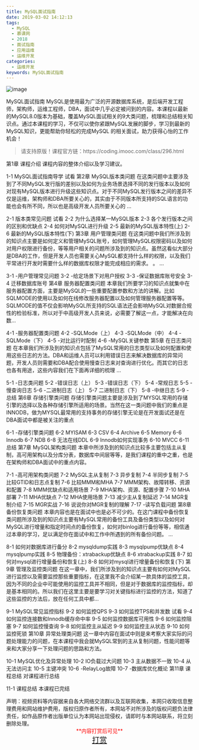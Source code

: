```yaml
---
title: MySQL面试指南
date: 2019-03-02 14:12:13
tags:
  - MySQL
  - 慕课网
  - 2018
  - 面试指南
  - 应用运维
  - 运维开发
categories:
  - 运维开发
keywords: MySQL面试指南
---
```

![image](//szimg.mukewang.com/5bdc3b81000178e812000676-360-202.jpg)

MySQL面试指南
MySQL是使用最为广泛的开源数据库系统，是后端开发工程师，架构师，运维工程师，DBA，面试中几乎必定被问到的内容。本课程以最新的MySQL8.0版本为基础，覆盖MySQL面试相关的9大类问题，梳理和总结相关知识点。通过本课程的学习，不仅可以使你紧跟MySQL发展的脚步，学习到最新的MySQL知识，更能帮助你轻松的完成MySQL 的相关面试，助力获得心怡的工作机会！

<!-- more -->
<blockquote class="blockquote-center">
请支持原版！课程官方链：https://coding.imooc.com/class/296.html</blockquote>
</blockquote>

第1章 课程介绍
课程内容的整体介绍以及学习建议。

 1-1 MySQL面试指南导学 试看
第2章 MySQL版本类问题
在这类问题中主要涉及到了不同MySQL发行版的差别以及如何为业务场景选择不同的发行版本以及如何对现有MySQL版本进行升级这些知识点。对于不同MySQL发行版本之间的差异不仅是运维，架构师和DBA所要关心的，其实由于不同版本所支持的SQL语言的功能也会有所不同，所以也是高级开发人员所要关心的 ...

 2-1 版本类常见问题 试看
 2-2 为什么选择某一MySQL版本
 2-3 各个发行版本之间的区别和优缺点
 2-4 如何对MySQL进行升级
 2-5 最新的MySQL版本特性(上)
 2-6 最新的MySQL版本特性(下)
第3章 用户管理类问题
在这类问题中我们所涉及到的知识点主要是如何定义和管理MySQL账号，如何管理MySQL权限密码以及如何对用户权限进行备份，等等用户相关的问题所涉及到的知识点。虽然这看似大部分是DBA的工作，但是开发人员也需要关心MySQL都支持什么样的权限，以及我们平常进行开发时需要什么样的数据库权限才能完成相应的需求。 。 ...

 3-1 -用户管理常见问题
 3-2 -给定场景下对用户授权
 3-3 -保证数据库账号安全
 3-4 迁移数据库账号
第4章 服务器配置类问题
本章我们所要学习的知识点就集中在服务器配置方面，主要是MySQL的一些重要配置参数和方法的讲解。比如SQLMODE的使用以及如何在线修改服务器配置以及如何管理服务器配置等等。SQLMODE的值不仅会影响MySQL所支持的SQL语法还会影响MySQL对数据合规性的检验标准，所以对于中高级开发人员来说，必需要了解这一点，才能解决在向数...

 4-1 -服务器配置类问题
 4-2 -SQLMode（上）
 4-3 -SQLMode（中）
 4-4 -SQLMode（下）
 4-5 -对比运行时配制
 4-6 -MySQL关键参数
第5章 在日志类问题
在本章我们所涉及到的知识点包括了MySQL常用的日志类型以及如何配置和使用这些日志的方法。DBA和运维人员可以利用错误日志来解决数据库的异常问题，开发人员则需要和DBA配合使用慢查日志来对查询进行优化。而其它的日志也各有用途，这些内容我们在下面再详细的梳理 ...

 5-1 -日志类问题
 5-2 -错误日志（上）
 5-3 -错误日志（下）
 5-4 -常规日志
 5-5 -慢查询日志
 5-6 -二进制日志（上）
 5-7 二进制日志（下）
 5-8 -中继日志
 5-9 -总结
第6章 存储引擎类问题
存储引擎类问题主要是涉及到了MYSQL常用的存储引擎的选择以及各种存储引擎所适用的场景。当然在这一类问题中我们的重点是INNODB，做为MYSQL最常用的支持事务的存储引擎无论是在开发面试还是在DBA面试中都是被关注的重点

 6-1 -存储引擎类问题
 6-2 MYISAM
 6-3 CSV
 6-4 Archive
 6-5 Memory
 6-6 Innodb
 6-7 NDB
 6-8 无法在线DDL
 6-9 Innodb如何实现事务
 6-10 MVCC
 6-11 总结
第7章 MySQL架构类问题
本章中所涉及到的知识点比较多主要包括主从复制，高可用架构以及分库分表，数据库中间层等等，是我们课程的重中之重，也是在架构师和DBA面试中的重点内容。

 7-1 -高可用架构类问题
 7-2 MySQL主从复制
 7-3 异步复制
 7-4 半同步复制
 7-5 比较GTID和日志点复制
 7-6 比较MMM和MHA
 7-7 MMM架构、故障转移、资源和配置
 7-8 MMM优缺点和适用场景
 7-9 MHA架构、资源、配置步骤
 7-10 MHA部署
 7-11 MHA优缺点
 7-12 MHA使用场景
 7-13 减少主从复制延迟
 7-14 MGR复制介绍
 7-15 MGR实战
 7-16 说说你对MGR复制的理解
 7-17 -读写负载问题
第8章 备份恢复类问题
本章内容也是在面试中也是必不可少的。在这门课程中备份恢复类问题所涉及到的知识点主要有MySQL常用的备份工具及备份类型以及如何对MySQL进行增量和指定时间点的备份恢复，如何对binlog进行备份等等，相信通过本章的学习，足以满足你在面试中和工作中所遇到的所有备份问题。 ...

 8-1 如何对数据库进行备分
 8-2 mysqldump实践
 8-3 mysqlpump优缺点
 8-4 mysqlpump实践
 8-5 物理备份：xtrabackup优缺点
 8-6 xtrabackup实践
 8-7 如何对mysql进行增量备份和恢复(上)
 8-8 如何对mysql进行增量备份和恢复(下)
第9章 管理及监控类问题
在这一章中，我们所涉及到的知识点主要有如何对MySQL进行监控以及需要监控那些重要指标，在这里我不会介绍某一款具体的监控工具，因为不同的企业中可能使用的监控工具并不相同，但是对于数据库的监控指标，却是基本相同的。所以我们在这里主要是要学习对关键指标进行监控的方法，知道了这些监控的方法后，放在任何工具中都...

 9-1 MySQL常见监控指标
 9-2 如何监控QPS
 9-3 如何监控TPS和并发数 试看
 9-4 如何监控连接数和Innodb缓存命中率
 9-5 如何监控数据库可用性
 9-6 如何监控阻塞
 9-7 如何监控慢查询
 9-8 如何监控主从延迟
 9-9 如何监控主从状态
 9-10 如何监控死锁
第10章 异常处理类问题
这一章中内容在面试中则是来考察大家实际的问题处理能力的问题，在本课程中我会就MySQL常到的主从复制问题，性能问题等来和大家分享一下处理问题的思路和方法。

 10-1 MySQL优化及异常处理
 10-2 IO负载过大问题
 10-3 主从数据不一致
 10-4 从无法访问主
 10-5 主键冲突
 10-6 -RelayLog故障
 10-7 -数据库优化概论
第11章 课程总结
对课程进行总结

 11-1 课程总结
本课程已完结

<div class="post-copyright">
    <div class="post-copyright__author">
      <span class="post-copyright-meta">声明：视频资料等内容据来自各大网络交流群以及互联网收集，本网只收取信息整理费用和网站维护费用，版权归原作者所有，本网站不对所涉及的版权问题负法律责任，如作品原作者出版单位认为本网站出现侵权，请即时与本网站联系，将立刻删除处理。 </span>
      <span style="color: red;display: block;text-align: center;">**内容打赏后可见**</span> 
      <span style="color:red;display: block;text-align: center;font-size: 20px;"><a href="http://t.cn/EIHb7QV">打赏</a></span>
    </div>
</div>
            
